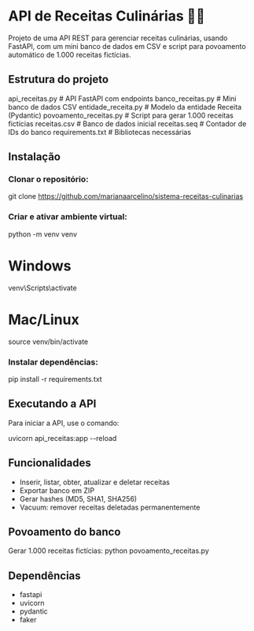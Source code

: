 # API de Receitas Culinárias 🍰🍲

Projeto de uma API REST para gerenciar receitas culinárias, usando FastAPI, com um mini banco de dados em CSV e script para povoamento automático de 1.000 receitas fictícias.

## Estrutura do projeto
api_receitas.py         # API FastAPI com endpoints
banco_receitas.py       # Mini banco de dados CSV
entidade_receita.py     # Modelo da entidade Receita (Pydantic)
povoamento_receitas.py  # Script para gerar 1.000 receitas fictícias
receitas.csv            # Banco de dados inicial
receitas.seq            # Contador de IDs do banco
requirements.txt        # Bibliotecas necessárias

## Instalação

### Clonar o repositório:

git clone https://github.com/marianaarcelino/sistema-receitas-culinarias

### Criar e ativar ambiente virtual:

python -m venv venv
# Windows
venv\Scripts\activate
# Mac/Linux
source venv/bin/activate


### Instalar dependências:

pip install -r requirements.txt

## Executando a API

Para iniciar a API, use o comando:

uvicorn api_receitas:app --reload


## Funcionalidades
- Inserir, listar, obter, atualizar e deletar receitas
- Exportar banco em ZIP
- Gerar hashes (MD5, SHA1, SHA256)
- Vacuum: remover receitas deletadas permanentemente

## Povoamento do banco

Gerar 1.000 receitas fictícias:
python povoamento_receitas.py

## Dependências

- fastapi
- uvicorn
- pydantic
- faker
